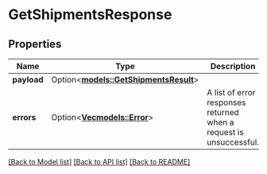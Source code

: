 # GetShipmentsResponse

## Properties

Name | Type | Description | Notes
------------ | ------------- | ------------- | -------------
**payload** | Option<[**models::GetShipmentsResult**](GetShipmentsResult.md)> |  | [optional]
**errors** | Option<[**Vec<models::Error>**](Error.md)> | A list of error responses returned when a request is unsuccessful. | [optional]

[[Back to Model list]](../README.md#documentation-for-models) [[Back to API list]](../README.md#documentation-for-api-endpoints) [[Back to README]](../README.md)


